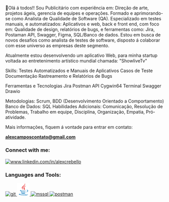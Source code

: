 👋Olá á todos!! Sou Publicitário com experiência em: Direção de arte, projetos ágeis, gerencia de equipes e operações. Formado e aprimorando-se como Analista de Qualidade de Software (QA). Especializado em testes manuais, e automatizados: Aplicativos e web, back e front end, com foco em: Qualidade de design, relatórios de bugs, e ferramentas como: Jira, Postaman API, Swagger, Figma, SQL/Banco de dados.
Estou em busca de novos desafios como analista de testes de software, disposto á colaborar com esse universo as empresas deste segmento.

Atualmente estou desenvolvendo um aplicativo Web, para minha startup voltada ao entretenimento artístico mundial chamada: "ShowliveTv" 

Skills:
Testes Automatizados e Manuais de Aplicativos
Casos de Teste
Documentação 
Rastreamento e Relatórios de Bugs

Ferramentas e Tecnologias
Jira
Postman API
Cygwin64 Terminal
Swagger
Drawio

Metodologias: Scrum, BDD (Desenvolvimento Orientado a Comportamento)
Banco de Dados: SQL
Habilidades Adicionais: Comunicação, Resolução de Problemas, Trabalho em equipe, Disciplina, Organização, Empatia, Pró-atividade.

Mais informações, fiquem á vontade para entrar em contato:

 **alexcamposcontato@gmail.com**


<h3 align="left">Connect with me:</h3>
<p align="left">
<a href="https://linkedin.com/in/www.linkedin.com/in/alexcrebello" target="blank"><img align="center" src="https://raw.githubusercontent.com/rahuldkjain/github-profile-readme-generator/master/src/images/icons/Social/linked-in-alt.svg" alt="www.linkedin.com/in/alexcrebello" height="30" width="40" /></a>
</p>

<h3 align="left">Languages and Tools:</h3>
<p align="left"> <a href="https://git-scm.com/" target="_blank" rel="noreferrer"> <img src="https://www.vectorlogo.zone/logos/git-scm/git-scm-icon.svg" alt="git" width="40" height="40"/> </a> <a href="https://www.java.com" target="_blank" rel="noreferrer"> <img src="https://raw.githubusercontent.com/devicons/devicon/master/icons/java/java-original.svg" alt="java" width="40" height="40"/> </a> <a href="https://www.microsoft.com/en-us/sql-server" target="_blank" rel="noreferrer"> <img src="https://www.svgrepo.com/show/303229/microsoft-sql-server-logo.svg" alt="mssql" width="40" height="40"/> </a> <a href="https://postman.com" target="_blank" rel="noreferrer"> <img src="https://www.vectorlogo.zone/logos/getpostman/getpostman-icon.svg" alt="postman" width="40" height="40"/> </a> </p>
